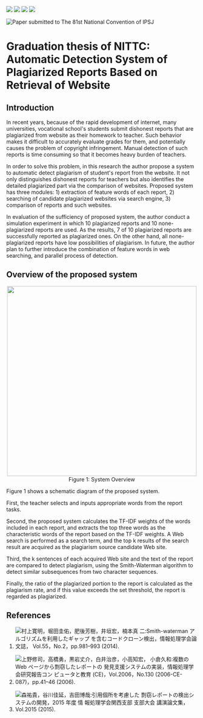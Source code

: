 <p>
  <a href="https://www.ipsj.or.jp/"><img src="https://img.shields.io/badge/Soiety-IPSJ-blue.svg"></a>
  <a href="https://www.ipsj.or.jp/"><img src="https://img.shields.io/badge/Code-Python3.6-yellow.svg"></a>
  <a href="https://github.com/maturu/graduation_thesis_of_NITTC/blob/master/LICENSE"><img src="https://img.shields.io/badge/License-MIT-green.svg"></a>
  <a href="https://github.com/maturu/graduation_thesis_of_NITTC/issues"><img src="https://img.shields.io/badge/Issues-error-red.svg"></a>
</p>

![Paper submitted to The 81st National Convention of IPSJ](https://ipsj.ixsq.nii.ac.jp/ej/?action=pages_view_main&active_action=repository_view_main_item_detail&item_id=197335&item_no=1&page_id=13&block_id=8)

# Graduation thesis of NITTC: Automatic Detection System of Plagiarized Reports Based on Retrieval of Website
## Introduction
 In recent years, because of the rapid development of internet, many universities, vocational school's students submit dishonest reports that are plagiarized from website as their homework to teacher. Such behavior makes it difficult to accurately evaluate grades for them, and potentially causes the problem of copyright infringement. Manual detection of such reports is time consuming so that it becomes heavy burden of teachers.

 In order to solve this problem, in this research the author propose a system to automatic detect plagiarism of student's report from the website.  It not only distinguishes dishonest reports for teachers but also identifies the detailed plagiarized part via the comparison of websites. Proposed system has three modules: 1) extraction of feature words of each report, 2) searching of candidate plagiarized websites via search engine, 3) comparison of reports and such websites.

 In evaluation of the sufficiency of proposed system, the author conduct a simulation experiment in which 10 plagiarized reports and 10 none-plagiarized reports are used. As the results, 7 of 10 plagiarized reports are successfully reported as plagiarized ones. On the other hand, all none- plagiarized reports have low possibilities of plagiarism. In future, the author plan to further introduce the combination of feature words in web searching, and parallel process of detection.

## Overview of the proposed system
<p align="center">
  <img width="500" src="https://user-images.githubusercontent.com/15319238/77822078-ca074900-7132-11ea-80a6-e8a34928cd0b.png" ><br>
  <label>Figure 1: System Overview</label>
</p>

Figure 1 shows a schematic diagram of the proposed system. 

First, the teacher selects and inputs appropriate words from the report tasks. 

Second, the proposed system calculates the TF-IDF weights of the words included in each report, and extracts the top three words as the characteristic words of the report based on the TF-IDF weights. A Web search is performed as a search term, and the top k results of the search result are acquired as the plagiarism source candidate Web site. 

Third, the k sentences of each acquired Web site and the text of the report are compared to detect plagiarism, using the Smith-Waterman algorithm to detect similar subsequences from two character sequences.

Finally, the ratio of the plagiarized portion to the report is calculated as the plagiarism rate, and if this value exceeds the set threshold, the report is regarded as plagiarized.

## References
1. ![村上寛明，堀田圭佑，肥後芳樹，井垣宏，楠本真 二:Smith-waterman アルゴリズムを利用したギャップ を含むコードクローン検出，情報処理学会論文誌， Vol.55，No.2，pp.981–993 (2014).](https://ipsj.ixsq.nii.ac.jp/ej/?action=pages_view_main&active_action=repository_view_main_item_detail&item_id=98517&item_no=1&page_id=13&block_id=8)

2. ![上野修司，高橋勇，黒岩丈介，白井治彦，小高知宏， 小倉久和:複数の Web ページから剽窃したレポートの 発見支援システムの実装，情報処理学会研究報告コン ピュータと教育 (CE)，Vol.2006，No.130 (2006-CE- 087)，pp.41–46 (2006).](https://ipsj.ixsq.nii.ac.jp/ej/?action=pages_view_main&active_action=repository_view_main_item_detail&item_id=54157&item_no=1&page_id=13&block_id=8)

3. ![森祐貴，谷川佳延，吉田博哉:引用個所を考慮した 剽窃レポートの検出システムの開発，2015 年度 情 報処理学会関西支部 支部大会 講演論文集，Vol.2015 (2015).](https://ipsj.ixsq.nii.ac.jp/ej/?action=pages_view_main&active_action=repository_view_main_item_detail&item_id=145700&item_no=1&page_id=13&block_id=8)
